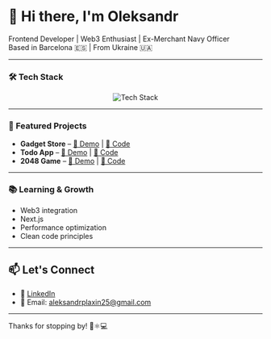 # 👋 Hi there, I'm Oleksandr

Frontend Developer | Web3 Enthusiast | Ex-Merchant Navy Officer  
Based in Barcelona 🇪🇸 | From Ukraine 🇺🇦

---

### 🛠 Tech Stack  
<p align="center">
  <img src="https://skillicons.dev/icons?i=js,ts,html,css,sass,tailwind,react,redux,vite,git,github,bash,npm,vscode,figma," alt="Tech Stack" />
</p>

---

### 🧩 Featured Projects

- **Gadget Store** – [🔗 Demo](https://bronex25.github.io/gadget-store/) | [📂 Code](https://github.com/Bronex25/gadget-store)  
- **Todo App** – [🔗 Demo](https://bronex25.github.io/todo-app_react-api/) | [📂 Code](https://github.com/Bronex25/todo-app_react-api)  
- **2048 Game** – [🔗 Demo](https://bronex25.github.io/JS_2048/) | [📂 Code](https://github.com/Bronex25/JS_2048)

---

### 📚 Learning & Growth  
- Web3 integration  
- Next.js  
- Performance optimization  
- Clean code principles

---

## 📫 Let's Connect
- 🔗 [LinkedIn](https://www.linkedin.com/in/oleksandr-plaksin-073262282/)
- 💌 Email: aleksandrplaxin25@gmail.com

---

Thanks for stopping by! 🌊⚛️💻
